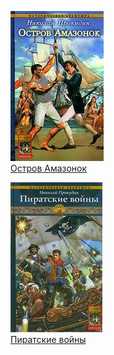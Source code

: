 ![](Остров%20Амазонок.jpg)  
[Остров Амазонок](Остров%20Амазонок.txt)

![](Пиратские%20войны.jpg)  
[Пиратские войны](Пиратские%20войны.txt)
